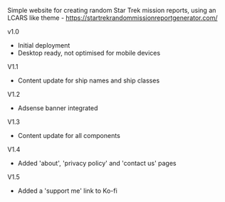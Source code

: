 Simple website for creating random Star Trek mission reports, using an LCARS like theme - https://startrekrandommissionreportgenerator.com/

v1.0
- Initial deployment
- Desktop ready, not optimised for mobile devices

V1.1
- Content update for ship names and ship classes

V1.2
- Adsense banner integrated

V1.3
- Content update for all components

V1.4
- Added 'about', 'privacy policy' and 'contact us' pages

V1.5
- Added a 'support me' link to Ko-fi
